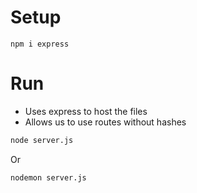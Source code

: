 # Setup
```
npm i express
```

# Run
* Uses express to host the files
* Allows us to use routes without hashes
```sh
node server.js 
```
Or
```
nodemon server.js
```
